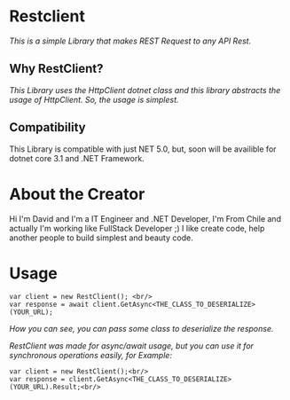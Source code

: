 # Restclient
_This is a simple Library that makes REST Request to any API Rest._

## Why RestClient?
_This Library uses the HttpClient dotnet class and this library abstracts the usage of HttpClient.
So, the usage is simplest._

## Compatibility
This Library is compatible with just NET 5.0, but, soon will be availible for dotnet core 3.1 and
.NET Framework.

# About the Creator
Hi I'm David and I'm a IT Engineer and .NET Developer,
I'm From Chile and actually I'm working like FullStack Developer ;)
I like create code, help another people to build simplest and beauty code.

# Usage
```
var client = new RestClient(); <br/>
var response = await client.GetAsync<THE_CLASS_TO_DESERIALIZE>(YOUR_URL);
```
_How you can see, you can pass some class to deserialize the response._

_RestClient was made for async/await usage, but you can use it for synchronous operations easily, for Example:_
```
var client = new RestClient();<br/>
var response = client.GetAsync<THE_CLASS_TO_DESERIALIZE>(YOUR_URL).Result;<br/>
```
